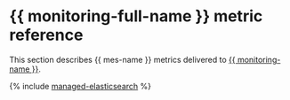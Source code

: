 # {{ monitoring-full-name }} metric reference

This section describes {{ mes-name }} metrics delivered to [{{ monitoring-name }}](../monitoring/).

{% include [managed-elasticsearch](../_includes/monitoring/metrics-ref/managed-elasticsearch.md) %}
